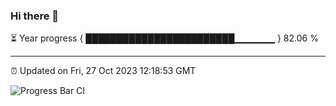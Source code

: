 ### Hi there 👋

⏳ Year progress { ████████████████████████▁▁▁▁▁▁ } 82.06 %

---

⏰ Updated on Fri, 27 Oct 2023 12:18:53 GMT

![Progress Bar CI](https://github.com/liununu/liununu/workflows/Progress%20Bar%20CI/badge.svg)
